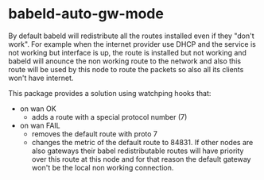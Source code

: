 # babeld-auto-gw-mode

By default babeld will redistribute all the routes installed even if they "don't work". For example
when the internet provider use DHCP and the service is not working but interface is up, the route is
installed but not working and babeld will anounce the non working route to the network and also
this route will be used by this node to route the packets so also all its clients won't have internet.

This package provides a solution using watchping hooks that:
* on wan OK
  - adds a route with a special protocol number (7)
* on wan FAIL
  - removes the default route with proto 7
  - changes the metric of the default route to 84831. If other nodes are also gateways their babel
  redistributable routes will have priority over this route at this node and for that reason the
  default gateway won't be the local non working connection.

